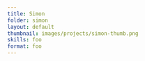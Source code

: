 ```yaml
---
title: Simon
folder: simon
layout: default
thumbnail: images/projects/simon-thumb.png
skills: foo
format: foo
---
```

